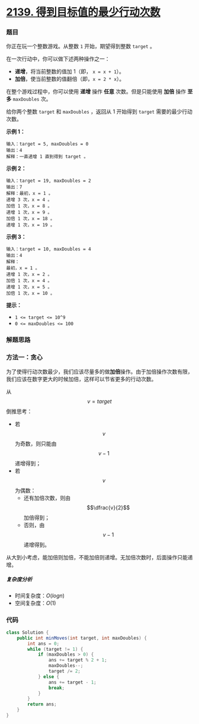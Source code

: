 # [2139. 得到目标值的最少行动次数](https://leetcode-cn.com/problems/minimum-moves-to-reach-target-score/)

### 题目

你正在玩一个整数游戏。从整数 `1` 开始，期望得到整数 `target` 。

在一次行动中，你可以做下述两种操作之一：

- **递增**，将当前整数的值加 1（即， `x = x + 1`）。
- **加倍**，使当前整数的值翻倍（即，`x = 2 * x`）。

在整个游戏过程中，你可以使用 **递增** 操作 **任意** 次数。但是只能使用 **加倍** 操作 **至多** `maxDoubles` 次。

给你两个整数 `target` 和 `maxDoubles` ，返回从 1 开始得到 `target` 需要的最少行动次数。

 

**示例 1：**

```
输入：target = 5, maxDoubles = 0
输出：4
解释：一直递增 1 直到得到 target 。
```

**示例 2：**

```
输入：target = 19, maxDoubles = 2
输出：7
解释：最初，x = 1 。
递增 3 次，x = 4 。
加倍 1 次，x = 8 。
递增 1 次，x = 9 。
加倍 1 次，x = 18 。
递增 1 次，x = 19 。
```

**示例 3：**

```
输入：target = 10, maxDoubles = 4
输出：4
解释：
最初，x = 1 。 
递增 1 次，x = 2 。 
加倍 1 次，x = 4 。 
递增 1 次，x = 5 。 
加倍 1 次，x = 10 。 
```

 

**提示：**

- `1 <= target <= 10^9`
- `0 <= maxDoubles <= 100`

### 解题思路

### 方法一：贪心

为了使得行动次数最少，我们应该尽量多的做**加倍**操作。由于加倍操作次数有限，我们应该在数字更大的时候加倍，这样可以节省更多的行动次数。

从 $$v=target$$ 倒推思考：

- 若 $$v$$ 为奇数，则只能由 $$v-1$$ 递增得到；
- 若 $$v$$ 为偶数：
    - 还有加倍次数，则由 $$\dfrac{v}{2}$$ 加倍得到；
    - 否则，由 $$v-1$$ 递增得到。

从大到小考虑，能加倍则加倍，不能加倍则递增。无加倍次数时，后面操作只能递增。

##### 复杂度分析

- 时间复杂度：$O(logn)$
- 空间复杂度：$O(1)$

### 代码

```java
class Solution {
    public int minMoves(int target, int maxDoubles) {
        int ans = 0;
        while (target != 1) {
            if (maxDoubles > 0) {
                ans += target % 2 + 1;
                maxDoubles--;
                target /= 2;
            } else {
                ans += target - 1;
                break;
            }
        }
        return ans;
    }
}
```



